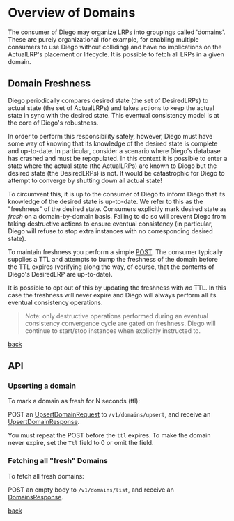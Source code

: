 # Overview of Domains

The consumer of Diego may organize LRPs into groupings called 'domains'.  These
are purely organizational (for example, for enabling multiple consumers to use
Diego without colliding) and have no implications on the ActualLRP's placement
or lifecycle.  It is possible to fetch all LRPs in a given domain.

## Domain Freshness

Diego periodically compares desired state (the set of DesiredLRPs) to actual
state (the set of ActualLRPs) and takes actions to keep the actual state in
sync with the desired state.  This eventual consistency model is at the core of
Diego's robustness.

In order to perform this responsibility safely, however, Diego must have some
way of knowing that its knowledge of the desired state is complete and
up-to-date.  In particular, consider a scenario where Diego's database has
crashed and must be repopulated.  In this context it is possible to enter a
state where the actual state (the ActualLRPs) are known to Diego but the
desired state (the DesiredLRPs) is not.  It would be catastrophic for Diego to
attempt to converge by shutting down all actual state!

To circumvent this, it is up to the consumer of Diego to inform Diego that its
knowledge of the desired state is up-to-date.  We refer to this as the
"freshness" of the desired state.  Consumers explicitly mark desired state as
*fresh* on a domain-by-domain basis.  Failing to do so will prevent Diego from
taking destructive actions to ensure eventual consistency (in particular, Diego
will refuse to stop extra instances with no corresponding desired state).

To maintain freshness you perform a simple [POST](#upserting-a-domain).  The
consumer typically supplies a TTL and attempts to bump the freshness of the
domain before the TTL expires (verifying along the way, of course, that the
contents of Diego's DesiredLRP are up-to-date).

It is possible to opt out of this by updating the freshness with *no* TTL.  In
this case the freshness will never expire and Diego will always perform all its
eventual consistency operations.

> Note: only destructive operations performed during an eventual consistency
> convergence cycle are gated on freshness.  Diego will continue to start/stop
> instances when explicitly instructed to.

[back](README.md)

## API

### Upserting a domain

To mark a domain as fresh for N seconds (ttl):

POST an
[UpsertDomainRequest](https://godoc.org/code.cloudfoundry.org/bbs/models#UpsertDomainRequest)
to `/v1/domains/upsert`, and receive an
[UpsertDomainResponse](https://godoc.org/code.cloudfoundry.org/bbs/models#UpsertDomainResponse).


You must repeat the POST before the `ttl` expires.  To make the domain never
expire, set the `Ttl` field to 0 or omit the field.

### Fetching all "fresh" Domains

To fetch all fresh domains:

POST an empty body to `/v1/domains/list`, and receive an
[DomainsResponse](https://godoc.org/code.cloudfoundry.org/bbs/models#DomainsResponse).

[back](README.md)
